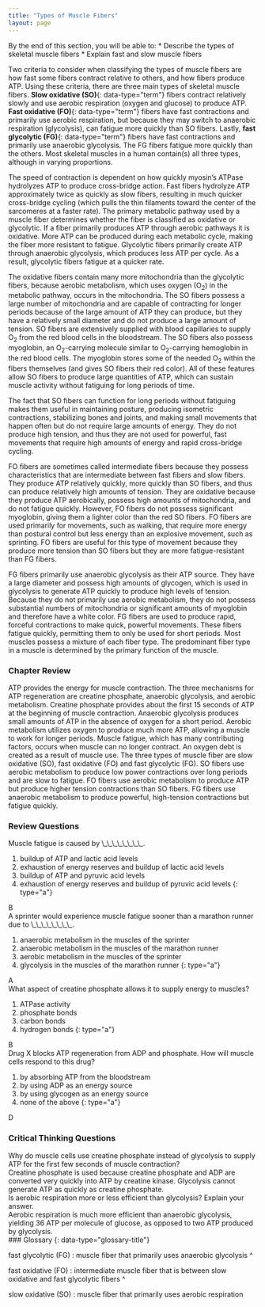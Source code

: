 ```yaml
---
title: "Types of Muscle Fibers"
layout: page
---
```



<div data-type="abstract" markdown="1">
By the end of this section, you will be able to:
* Describe the types of skeletal muscle fibers
* Explain fast and slow muscle fibers

</div>

Two criteria to consider when classifying the types of muscle fibers are how fast some fibers contract relative to others, and how fibers produce ATP. Using these criteria, there are three main types of skeletal muscle fibers. **Slow oxidative (SO)**{: data-type="term"} fibers contract relatively slowly and use aerobic respiration (oxygen and glucose) to produce ATP. **Fast oxidative (FO)**{: data-type="term"} fibers have fast contractions and primarily use aerobic respiration, but because they may switch to anaerobic respiration (glycolysis), can fatigue more quickly than SO fibers. Lastly, **fast glycolytic (FG)**{: data-type="term"} fibers have fast contractions and primarily use anaerobic glycolysis. The FG fibers fatigue more quickly than the others. Most skeletal muscles in a human contain(s) all three types, although in varying proportions.

The speed of contraction is dependent on how quickly myosin’s ATPase hydrolyzes ATP to produce cross-bridge action. Fast fibers hydrolyze ATP approximately twice as quickly as slow fibers, resulting in much quicker cross-bridge cycling (which pulls the thin filaments toward the center of the sarcomeres at a faster rate). The primary metabolic pathway used by a muscle fiber determines whether the fiber is classified as oxidative or glycolytic. If a fiber primarily produces ATP through aerobic pathways it is oxidative. More ATP can be produced during each metabolic cycle, making the fiber more resistant to fatigue. Glycolytic fibers primarily create ATP through anaerobic glycolysis, which produces less ATP per cycle. As a result, glycolytic fibers fatigue at a quicker rate.

The oxidative fibers contain many more mitochondria than the glycolytic fibers, because aerobic metabolism, which uses oxygen (O<sub>2</sub>) in the metabolic pathway, occurs in the mitochondria. The SO fibers possess a large number of mitochondria and are capable of contracting for longer periods because of the large amount of ATP they can produce, but they have a relatively small diameter and do not produce a large amount of tension. SO fibers are extensively supplied with blood capillaries to supply O<sub>2</sub> from the red blood cells in the bloodstream. The SO fibers also possess myoglobin, an O<sub>2</sub>-carrying molecule similar to O<sub>2</sub>-carrying hemoglobin in the red blood cells. The myoglobin stores some of the needed O<sub>2</sub> within the fibers themselves (and gives SO fibers their red color). All of these features allow SO fibers to produce large quantities of ATP, which can sustain muscle activity without fatiguing for long periods of time.

The fact that SO fibers can function for long periods without fatiguing makes them useful in maintaining posture, producing isometric contractions, stabilizing bones and joints, and making small movements that happen often but do not require large amounts of energy. They do not produce high tension, and thus they are not used for powerful, fast movements that require high amounts of energy and rapid cross-bridge cycling.

FO fibers are sometimes called intermediate fibers because they possess characteristics that are intermediate between fast fibers and slow fibers. They produce ATP relatively quickly, more quickly than SO fibers, and thus can produce relatively high amounts of tension. They are oxidative because they produce ATP aerobically, possess high amounts of mitochondria, and do not fatigue quickly. However, FO fibers do not possess significant myoglobin, giving them a lighter color than the red SO fibers. FO fibers are used primarily for movements, such as walking, that require more energy than postural control but less energy than an explosive movement, such as sprinting. FO fibers are useful for this type of movement because they produce more tension than SO fibers but they are more fatigue-resistant than FG fibers.

FG fibers primarily use anaerobic glycolysis as their ATP source. They have a large diameter and possess high amounts of glycogen, which is used in glycolysis to generate ATP quickly to produce high levels of tension. Because they do not primarily use aerobic metabolism, they do not possess substantial numbers of mitochondria or significant amounts of myoglobin and therefore have a white color. FG fibers are used to produce rapid, forceful contractions to make quick, powerful movements. These fibers fatigue quickly, permitting them to only be used for short periods. Most muscles possess a mixture of each fiber type. The predominant fiber type in a muscle is determined by the primary function of the muscle.

### Chapter Review

ATP provides the energy for muscle contraction. The three mechanisms for ATP regeneration are creatine phosphate, anaerobic glycolysis, and aerobic metabolism. Creatine phosphate provides about the first 15 seconds of ATP at the beginning of muscle contraction. Anaerobic glycolysis produces small amounts of ATP in the absence of oxygen for a short period. Aerobic metabolism utilizes oxygen to produce much more ATP, allowing a muscle to work for longer periods. Muscle fatigue, which has many contributing factors, occurs when muscle can no longer contract. An oxygen debt is created as a result of muscle use. The three types of muscle fiber are slow oxidative (SO), fast oxidative (FO) and fast glycolytic (FG). SO fibers use aerobic metabolism to produce low power contractions over long periods and are slow to fatigue. FO fibers use aerobic metabolism to produce ATP but produce higher tension contractions than SO fibers. FG fibers use anaerobic metabolism to produce powerful, high-tension contractions but fatigue quickly.

### Review Questions

<div data-type="exercise">
<div data-type="problem" markdown="1">
Muscle fatigue is caused by \_\_\_\_\_\_\_\_.

1.  buildup of ATP and lactic acid levels
2.  exhaustion of energy reserves and buildup of lactic acid levels
3.  buildup of ATP and pyruvic acid levels
4.  exhaustion of energy reserves and buildup of pyruvic acid levels
{: type="a"}

</div>
<div data-type="solution" markdown="1">
B

</div>
</div>

<div data-type="exercise">
<div data-type="problem" markdown="1">
A sprinter would experience muscle fatigue sooner than a marathon runner due to \_\_\_\_\_\_\_\_.

1.  anaerobic metabolism in the muscles of the sprinter
2.  anaerobic metabolism in the muscles of the marathon runner
3.  aerobic metabolism in the muscles of the sprinter
4.  glycolysis in the muscles of the marathon runner
{: type="a"}

</div>
<div data-type="solution" markdown="1">
A

</div>
</div>

<div data-type="exercise">
<div data-type="problem" markdown="1">
What aspect of creatine phosphate allows it to supply energy to muscles?

1.  ATPase activity
2.  phosphate bonds
3.  carbon bonds
4.  hydrogen bonds
{: type="a"}

</div>
<div data-type="solution" markdown="1">
B

</div>
</div>

<div data-type="exercise">
<div data-type="problem" markdown="1">
Drug X blocks ATP regeneration from ADP and phosphate. How will muscle cells respond to this drug?

1.  by absorbing ATP from the bloodstream
2.  by using ADP as an energy source
3.  by using glycogen as an energy source
4.  none of the above
{: type="a"}

</div>
<div data-type="solution" markdown="1">
D

</div>
</div>

### Critical Thinking Questions

<div data-type="exercise">
<div data-type="problem" markdown="1">
Why do muscle cells use creatine phosphate instead of glycolysis to supply ATP for the first few seconds of muscle contraction?

</div>
<div data-type="solution" markdown="1">
Creatine phosphate is used because creatine phosphate and ADP are converted very quickly into ATP by creatine kinase. Glycolysis cannot generate ATP as quickly as creatine phosphate.

</div>
</div>

<div data-type="exercise">
<div data-type="problem" markdown="1">
Is aerobic respiration more or less efficient than glycolysis? Explain your answer.

</div>
<div data-type="solution" markdown="1">
Aerobic respiration is much more efficient than anaerobic glycolysis, yielding 36 ATP per molecule of glucose, as opposed to two ATP produced by glycolysis.

</div>
</div>

<div data-type="glossary" markdown="1">
### Glossary
{: data-type="glossary-title"}

fast glycolytic (FG)
: muscle fiber that primarily uses anaerobic glycolysis
^

fast oxidative (FO)
: intermediate muscle fiber that is between slow oxidative and fast glycolytic fibers
^

slow oxidative (SO)
: muscle fiber that primarily uses aerobic respiration

</div>

